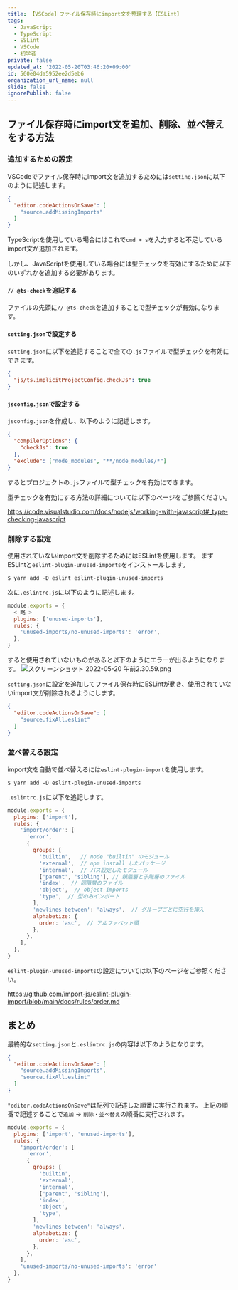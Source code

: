 ```yaml
---
title: 【VSCode】ファイル保存時にimport文を整理する【ESLint】
tags:
  - JavaScript
  - TypeScript
  - ESLint
  - VSCode
  - 初学者
private: false
updated_at: '2022-05-20T03:46:20+09:00'
id: 560e04da5952ee2d5eb6
organization_url_name: null
slide: false
ignorePublish: false
---
```

## ファイル保存時にimport文を追加、削除、並べ替えをする方法
### 追加するための設定
VSCodeでファイル保存時にimport文を追加するためには`setting.json`に以下のように記述します。
```setting.json
{
  "editor.codeActionsOnSave": [
    "source.addMissingImports"
  ]
}
```

TypeScriptを使用している場合にはこれで`cmd + s`を入力すると不足しているimport文が追加されます。

しかし、JavaScriptを使用している場合には型チェックを有効にするために以下のいずれかを追加する必要があります。

#### `// @ts-check`を追記する
ファイルの先頭に`// @ts-check`を追加することで型チェックが有効になります。

#### `setting.json`で設定する
`setting.json`に以下を追記することで全ての`.js`ファイルで型チェックを有効にできます。
```setting.json
{
  "js/ts.implicitProjectConfig.checkJs": true
}
```

#### `jsconfig.json`で設定する
`jsconfig.json`を作成し、以下のように記述します。
```jsconfig.json
{
  "compilerOptions": {
    "checkJs": true
  },
  "exclude": ["node_modules", "**/node_modules/*"]
}
```
するとプロジェクトの`.js`ファイルで型チェックを有効にできます。

型チェックを有効にする方法の詳細については以下のページをご参照ください。

https://code.visualstudio.com/docs/nodejs/working-with-javascript#_type-checking-javascript

### 削除する設定
使用されていないimport文を削除するためにはESLintを使用します。
まずESLintと`eslint-plugin-unused-imports`をインストールします。
```:ターミナル
$ yarn add -D eslint eslint-plugin-unused-imports
```
次に`.eslintrc.js`に以下のように記述します。
```.eslint.js
module.exports = {
  < 略 >
  plugins: ['unused-imports'],
  rules: {
    'unused-imports/no-unused-imports': 'error',
  },
}
```
すると使用されていないものがあると以下のようにエラーが出るようになります。
![スクリーンショット 2022-05-20 午前2.30.59.png](https://qiita-image-store.s3.ap-northeast-1.amazonaws.com/0/2342443/fec3ffa6-0d7a-e48e-78e2-3cba0d6ad0fb.png)

`setting.json`に設定を追加してファイル保存時にESLintが動き、使用されていないimport文が削除されるようにします。
```setting.json
{
  "editor.codeActionsOnSave": [
    "source.fixAll.eslint"
  ]
}
```

### 並べ替える設定
import文を自動で並べ替えるには`eslint-plugin-import`を使用します。

```:ターミナル
$ yarn add -D eslint-plugin-unused-imports
```
`.eslintrc.js`に以下を追記します。
```.eslintrc.js
module.exports = {
  plugins: ['import'],
  rules: {
    'import/order': [
      'error',
      {
        groups: [
          'builtin',   // node "builtin" のモジュール
          'external',  // npm install したパッケージ
          'internal',  // パス設定したモジュール
          ['parent', 'sibling'], // 親階層と子階層のファイル
          'index',  // 同階層のファイル
          'object',  // object-imports
          'type',  // 型のみインポート
        ],
        'newlines-between': 'always',  // グループごとに空行を挿入
        alphabetize: {
          order: 'asc',  // アルファベット順
        },
      },
    ],
  },
}

```

`eslint-plugin-unused-imports`の設定については以下のページをご参照ください。

https://github.com/import-js/eslint-plugin-import/blob/main/docs/rules/order.md

## まとめ
最終的な`setting.json`と`.eslintrc.js`の内容は以下のようになります。

```setting.json
{
  "editor.codeActionsOnSave": [
    "source.addMissingImports",
    "source.fixAll.eslint"
  ]
}
```
`"editor.codeActionsOnSave"`は配列で記述した順番に実行されます。
上記の順番で記述することで`追加` → `削除・並べ替え`の順番に実行されます。

```.eslintrc.js
module.exports = {
  plugins: ['import', 'unused-imports'],
  rules: {
    'import/order': [
      'error',
      {
        groups: [
          'builtin',
          'external',
          'internal',
          ['parent', 'sibling'],
          'index',
          'object',
          'type',
        ],
        'newlines-between': 'always',
        alphabetize: {
          order: 'asc',
        },
      },
    ],
    'unused-imports/no-unused-imports': 'error'
  },
}
```
